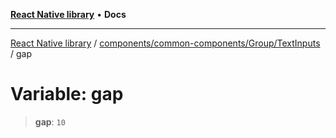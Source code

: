 [**React Native library**](../../../../../index.md) • **Docs**

***

[React Native library](../../../../../modules.md) / [components/common-components/Group/TextInputs](../index.md) / gap

# Variable: gap

> **gap**: `10`
